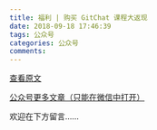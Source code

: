 ```yaml
---
title: 福利 | 购买 GitChat 课程大返现
date: 2018-09-18 17:46:39
tags: 公众号
categories: 公众号
comments:
---
```


[查看原文](https://mp.weixin.qq.com/s/IwGRnP9LWcctouQhAS0ggQ)

[公众号更多文章（只能在微信中打开）](https://mp.weixin.qq.com/mp/profile_ext?action=home&__biz=MzUyMTg5MjA5OA==&scene=123#wechat_redirect)

欢迎在下方留言…… 

<!---more--->
